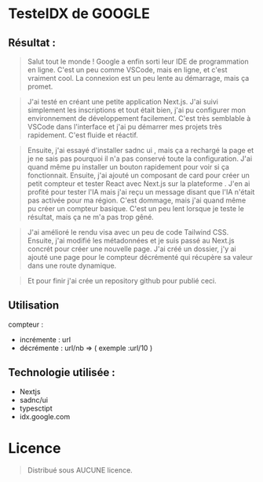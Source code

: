 # TesteIDX de GOOGLE 

## Résultat :

>Salut tout le monde ! Google a enfin sorti leur IDE de programmation en ligne. C'est un peu comme VSCode, mais en ligne, et c'est vraiment cool. La connexion est un peu lente au démarrage, mais ça promet.

> J'ai testé en créant une petite application Next.js. J'ai suivi simplement les inscriptions et tout était bien, j'ai pu configurer mon environnement de développement facilement. C'est très semblable à VSCode dans l'interface et j'ai pu démarrer mes projets très rapidement. C'est fluide et réactif.

> Ensuite, j'ai essayé d'installer sadnc ui , mais ça a rechargé la page et je ne sais pas pourquoi il n'a pas conservé toute la configuration. J'ai quand même pu installer un bouton rapidement pour voir si ça fonctionnait. Ensuite, j'ai ajouté un composant de card pour créer un petit compteur et tester React avec Next.js sur la plateforme . J'en ai profité pour tester l'IA mais j'ai reçu un message disant que l'IA n'était pas activée pour ma région. C'est dommage, mais j'ai quand même pu créer un compteur basique. C'est un peu lent lorsque je teste le résultat, mais ça ne m'a pas trop gêné.

 > J'ai amélioré le rendu visa avec un peu de code Tailwind CSS. Ensuite, j'ai modifié les métadonnées et je suis passé au Next.js concrét pour créer une nouvelle page. J'ai créé un dossier, j'y ai ajouté une page pour le compteur décrémenté qui récupère sa valeur dans une route dynamique.

> Et pour finir j'ai crée un repository github pour publié ceci.

## Utilisation

compteur :
- incrémente : url
- décrémente : url/nb => ( exemple :url/10 )

## Technologie utilisée :

- Nextjs
- sadnc/ui 
- typesctipt 
- idx.google.com

# Licence 

> Distribué sous AUCUNE licence.

